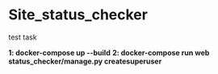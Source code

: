 # Site_status_checker
test task

**1: docker-compose up --build**
**2: docker-compose run web status_checker/manage.py createsuperuser**
